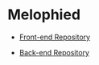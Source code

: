 # Melophied

- [Front-end Repository](https://github.com/chuckchoiboi/melophied)

- [Back-end Repository](https://github.com/ifrah1/melophied-server)